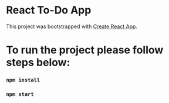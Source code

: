 # React To-Do App

This project was bootstrapped with [Create React App](https://github.com/facebook/create-react-app).
# To run the project please follow steps below:
### `npm install`
### `npm start`
